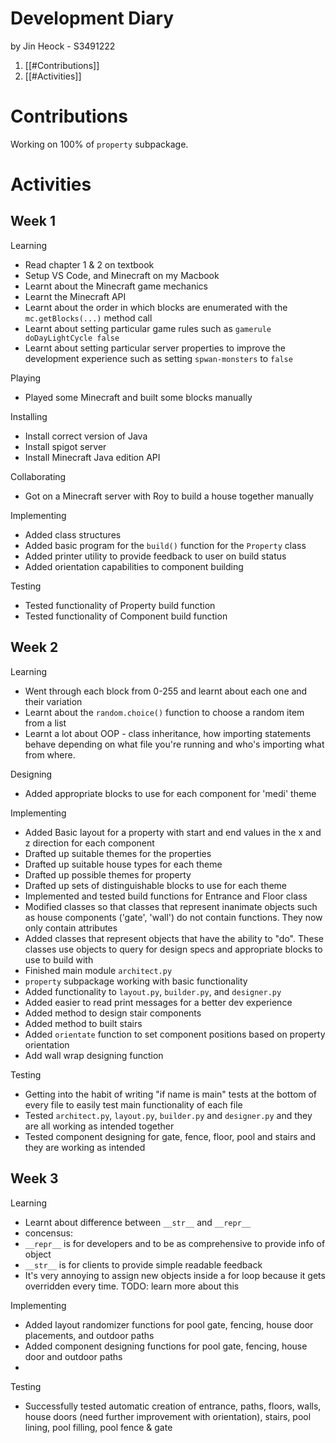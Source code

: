 # Development Diary

by Jin Heock - S3491222

1. [[#Contributions]]
2. [[#Activities]]

# Contributions
Working on 100% of `property` subpackage.

# Activities

## Week 1

Learning
 - Read chapter 1 & 2 on textbook
 - Setup VS Code, and Minecraft on my Macbook
 - Learnt about the Minecraft game mechanics
 - Learnt the Minecraft API
 - Learnt about the order in which blocks are enumerated with the `mc.getBlocks(...)` method call
 - Learnt about setting particular game rules such as `gamerule doDayLightCycle false`
 - Learnt about setting particular server properties to improve the development experience such as setting
	  `spwan-monsters` to `false`

Playing
 - Played some Minecraft and built some blocks manually

Installing
 - Install correct version of Java
 - Install spigot server
 - Install Minecraft Java edition API

Collaborating
 - Got on a Minecraft server with Roy to build a house together manually

Implementing
 - Added class structures
 - Added basic program for the `build()` function for the `Property` class
 - Added printer utility to provide feedback to user on build status
 - Added orientation capabilities to component building

Testing
 - Tested functionality of Property build function
 - Tested functionality of Component build function

## Week 2

Learning
 - Went through each block from 0-255 and learnt about each one and their variation
 - Learnt about the `random.choice()` function to choose a random item from a list
 - Learnt a lot about OOP - class inheritance, how importing statements behave depending on what file you're running and who's importing what from where.

Designing
 - Added appropriate blocks to use for each component for 'medi' theme

Implementing
 - Added Basic layout for a property with start and end values in the x and z direction for each component
 - Drafted up suitable themes for the properties
 - Drafted up suitable house types for each theme
 - Drafted up possible themes for property
 - Drafted up sets of distinguishable blocks to use for each theme
 - Implemented and tested build functions for Entrance and Floor class
 - Modified classes so that classes that represent inanimate objects such as house components ('gate', 'wall') do not contain functions. They now only contain attributes
 - Added classes that represent objects that have the ability to "do". These classes use objects to query for design specs and appropriate blocks to use to build with
 - Finished main module `architect.py`
 - `property` subpackage working with basic functionality
 - Added functionality to `layout.py`, `builder.py`, and `designer.py`
 - Added easier to read print messages for a better dev experience
 - Added method to design stair components
 - Added method to built stairs
 - Added `orientate` function to set component positions based on property orientation
 - Add wall wrap designing function

Testing
 - Getting into the habit of writing "if name is main" tests at the bottom of every file to easily test main functionality of each file
 - Tested `architect.py`, `layout.py`, `builder.py` and `designer.py` and they are all working as intended together
 - Tested component designing for gate, fence, floor, pool and stairs and they are working as intended

## Week 3

Learning
 - Learnt about difference between `__str__` and `__repr__`
  - concensus:
   - `__repr__` is for developers and to be as comprehensive to provide info of object
   - `__str__` is for clients to provide simple readable feedback
 - It's very annoying to assign new objects inside a for loop because it gets overridden every time. TODO: learn more about this

Implementing
 - Added layout randomizer functions for pool gate, fencing, house door placements, and outdoor paths
 - Added component designing functions for pool gate, fencing, house door and outdoor paths
 - 

Testing
 - Successfully tested automatic creation of entrance, paths, floors, walls, house doors (need further improvement with orientation), stairs, pool lining, pool filling, pool fence & gate